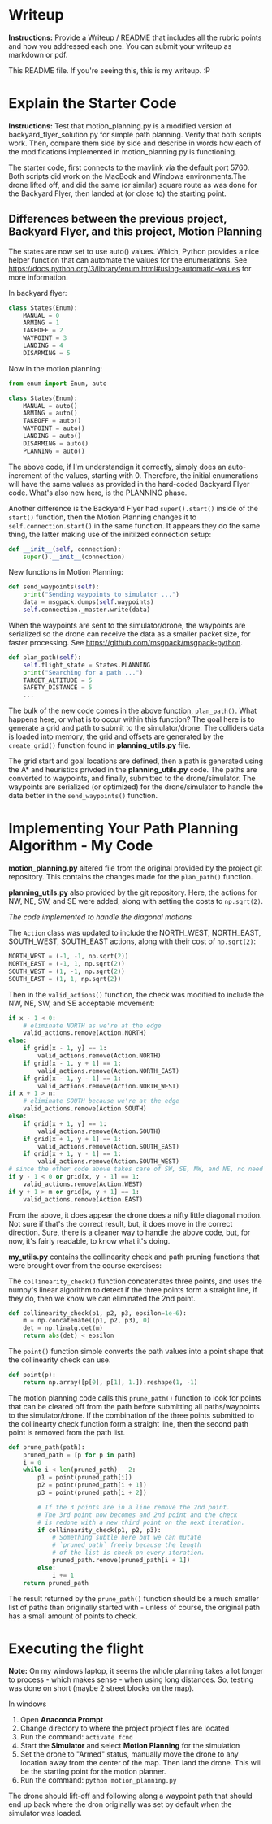 # Writeup

__Instructions:__ Provide a Writeup / README that includes all the rubric points and how you addressed each one. You can submit your writeup as markdown or pdf. 

This README file. If you're seeing this, this is my writeup. :P

# Explain the Starter Code

__Instructions:__ Test that motion_planning.py is a modified version of backyard_flyer_solution.py for simple path planning. Verify that both scripts work. Then, compare them side by side and describe in words how each of the modifications implemented in motion_planning.py is functioning.

The starter code, first connects to the mavlink via the default port 5760. Both scripts did work on the MacBook and Windows environments.The drone lifted off, and did the same (or similar) square route as was done for the Backyard Flyer, then landed at (or close to) the starting point.

## Differences between the previous project, Backyard Flyer, and this project, Motion Planning

The states are now set to use auto() values. Which, Python provides a nice helper function that can automate the values for the enumerations. See https://docs.python.org/3/library/enum.html#using-automatic-values for more information.

In backyard flyer:
```python
class States(Enum):
    MANUAL = 0
    ARMING = 1
    TAKEOFF = 2
    WAYPOINT = 3
    LANDING = 4
    DISARMING = 5
```
Now in the motion planning: 
```python
from enum import Enum, auto

class States(Enum):
    MANUAL = auto()
    ARMING = auto()
    TAKEOFF = auto()
    WAYPOINT = auto()
    LANDING = auto()
    DISARMING = auto()
    PLANNING = auto()
```

The above code, if I'm understandign it correctly, simply does an auto-increment of the values, starting with 0. Therefore, the initial enumerations will have the same values as provided in the hard-coded Backyard Flyer code. What's also new here, is the PLANNING phase.

Another difference is the Backyard Flyer had `super().start()` inside of the `start()` function, then the Motion Planning changes it to `self.connection.start()` in the same function. It appears they do the same thing, the latter making use of the initilzed connection setup:
```python
def __init__(self, connection):
    super().__init__(connection)
```

New functions in Motion Planning:
```python
def send_waypoints(self):
    print("Sending waypoints to simulator ...")
    data = msgpack.dumps(self.waypoints)
    self.connection._master.write(data)
```

When the waypoints are sent to the simulator/drone, the waypoints are serialized so the drone can receive the data as a smaller packet size, for faster processing. See https://github.com/msgpack/msgpack-python.

```python
def plan_path(self):
    self.flight_state = States.PLANNING
    print("Searching for a path ...")
    TARGET_ALTITUDE = 5
    SAFETY_DISTANCE = 5
    ...
```

The bulk of the new code comes in the above function, `plan_path()`. What happens here, or what is to occur within this function? The goal here is to generate a grid and path to submit to the simulator/drone. The colliders data is loaded into memory, the grid and offsets are generated by the `create_grid()` function found in __planning_utils.py__ file.

The grid start and goal locations are defined, then a path is generated using the A* and heuristics privded in the __planning_utils.py__ code. The paths are converted to waypoints, and finally, submitted to the drone/simulator. The waypoints are serialized (or optimized) for the drone/simulator to handle the data better in the `send_waypoints()` function.

# Implementing Your Path Planning Algorithm - My Code

__motion_planning.py__ altered file from the original provided by the project git repository. This contains the changes made for the `plan_path()` function.

__planning_utils.py__ also provided by the git repository. Here, the actions for NW, NE, SW, and SE were added, along with setting the costs to `np.sqrt(2)`.

*The code implemented to handle the diagonal motions*

The `Action` class was updated to include the NORTH_WEST, NORTH_EAST, SOUTH_WEST, SOUTH_EAST actions, along with their cost of `np.sqrt(2)`:

```python
NORTH_WEST = (-1, -1, np.sqrt(2))
NORTH_EAST = (-1, 1, np.sqrt(2))
SOUTH_WEST = (1, -1, np.sqrt(2))
SOUTH_EAST = (1, 1, np.sqrt(2))
```

Then in the `valid_actions()` function, the check was modified to include the NW, NE, SW, and SE acceptable movement:

```python
if x - 1 < 0:
    # eliminate NORTH as we're at the edge
    valid_actions.remove(Action.NORTH)
else:
    if grid[x - 1, y] == 1:
        valid_actions.remove(Action.NORTH)
    if grid[x - 1, y + 1] == 1:
        valid_actions.remove(Action.NORTH_EAST)
    if grid[x - 1, y - 1] == 1:
        valid_actions.remove(Action.NORTH_WEST)
if x + 1 > n:
    # eliminate SOUTH because we're at the edge
    valid_actions.remove(Action.SOUTH)
else:
    if grid[x + 1, y] == 1:
        valid_actions.remove(Action.SOUTH)
    if grid[x + 1, y + 1] == 1:
        valid_actions.remove(Action.SOUTH_EAST)
    if grid[x + 1, y - 1] == 1:
        valid_actions.remove(Action.SOUTH_WEST)
# since the other code above takes care of SW, SE, NW, and NE, no need to repeat that below
if y - 1 < 0 or grid[x, y - 1] == 1:
    valid_actions.remove(Action.WEST)
if y + 1 > m or grid[x, y + 1] == 1:
    valid_actions.remove(Action.EAST)
```

From the above, it does appear the drone does a nifty little diagonal motion. Not sure if that's the correct result, but, it does move in the correct direction. Sure, there is a cleaner way to handle the above code, but, for now, it's fairly readable, to know what it's doing.

__my_utils.py__ contains the collinearity check and path pruning functions that were brought over from the course exercises: 

The `collinearity_check()` function concatenates three points, and uses the numpy's linear algorithm to detect if the three points form a straight line, if they do, then we know we can eliminated the 2nd point.

```python
def collinearity_check(p1, p2, p3, epsilon=1e-6):
    m = np.concatenate((p1, p2, p3), 0)
    det = np.linalg.det(m)
    return abs(det) < epsilon
```

The `point()` function simple converts the path values into a point shape that the collinearity check can use.

```python
def point(p):
    return np.array([p[0], p[1], 1.]).reshape(1, -1)
```

The motion planning code calls this `prune_path()` function to look for points that can be cleared off from the path before submitting all paths/waypoints to the simulator/drone. If the combination of the three points submitted to the collinearty check function form a straight line, then the second path point is removed from the path list.

```python
def prune_path(path):
    pruned_path = [p for p in path]
    i = 0
    while i < len(pruned_path) - 2:
        p1 = point(pruned_path[i])
        p2 = point(pruned_path[i + 1])
        p3 = point(pruned_path[i + 2])

        # If the 3 points are in a line remove the 2nd point.
        # The 3rd point now becomes and 2nd point and the check 
        # is redone with a new third point on the next iteration.
        if collinearity_check(p1, p2, p3):
            # Something subtle here but we can mutate
            # `pruned_path` freely because the length
            # of the list is check on every iteration.
            pruned_path.remove(pruned_path[i + 1])
        else:
            i += 1
    return pruned_path
```

The result returned by the `prune_path()` function should be a much smaller list of paths than originally started with - unless of course, the original path has a small amount of points to check.

# Executing the flight

__Note:__ On my windows laptop, it seems the whole planning takes a lot longer to process - which makes sense - when using long distances. So, testing was done on short (maybe 2 street blocks on the map). 

In windows
1. Open __Anaconda Prompt__
2. Change directory to where the project project files are located
3. Run the command: `activate fcnd`
4. Start the __Simulator__ and select __Motion Planning__ for the simulation
5. Set the drone to "Armed" status, manually move the drone to any location away from the center of the map. Then land the drone. This will be the starting point for the motion planner.
5. Run the command: `python motion_planning.py`

The drone should lift-off and following along a waypoint path that should end up back where the dron originally was set by default when the simulator was loaded.
